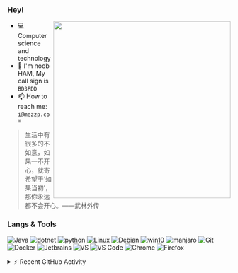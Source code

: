 ### Hey!

<a href="https://github.com/izzp">
  <img align="right" src="https://github-readme-stats.vercel.app/api?username=izzp&show_icons=true&hide_border=true&icon_color=586069&title_color=a0a9af" width="400px" />
</a>

- 💻 Computer science and technology
- 📡 I'm noob HAM, My call sign is `BD3PDD`
- 📫 How to reach me: `i@mezzp.com`

> 生活中有很多的不如意，如果一不开心，就寄希望于‘如果当初’，那你永远都不会开心。——武林外传
### Langs & Tools

<!-- <a href="https://github.com/MisakaTAT">
  <img align="right" src="https://github-readme-stats.vercel.app/api/top-langs/?username=izzp&layout=compact&hide_border=true&icon_color=586069&title_color=a0a9af" width="400px" />
</a> -->

![Java](https://img.shields.io/badge/-Java-%23007396?style=flat-square&logo=java&logoColor=ffffff)
![dotnet](https://img.shields.io/badge/-.net-512bd4?style=flat-square&logo=dotnet&logoColor=ffffff)
![python](https://img.shields.io/badge/-Python-1D415E?style=flat-square&logo=Python&labelColor=3772A2&logoColor=FFDA4C)
![Linux](https://img.shields.io/badge/-Linux-%23FCC624?style=flat-square&logo=linux&logoColor=%23ffffff)
![Debian](https://img.shields.io/badge/-Debian-A81D33?style=flat-square&logo=debian&logoColor=ffffff)
![win10](https://img.shields.io/badge/Windows-10-2376bc?style=flat-square&logo=windows&logoColor=ffffff)
![manjaro](https://img.shields.io/badge/manjaro-%35BF5C?style=flat-square&logo=manjaro&logoColor=ffffff)
![Git](https://img.shields.io/badge/-Git-%23F05032?style=flat-square&logo=git&logoColor=%23ffffff)
![Docker](https://img.shields.io/badge/-Docker-%232496ED?style=flat-square&logo=docker&logoColor=ffffff)
![Jetbrains](https://img.shields.io/badge/Jetbrains-000000?style=flat-square&logo=jetbrains&logoColor=ffffff)
![VS](https://img.shields.io/badge/-VisualStudio-5C2D91?style=flat-square&logo=Visual-Studio&logoColor=%23ffffff)
![VS Code](https://img.shields.io/badge/-VSCode-%23007ACC?style=flat-square&logo=visual-studio-code&logoColor=%23ffffff)
![Chrome](https://img.shields.io/badge/-Chrome-%234285F4?style=flat-square&logo=google-chrome&logoColor=%23ffffff)
![Firefox](https://img.shields.io/badge/-Firefox-FF7139?style=flat-square&logo=firefoxbrowser&logoColor=%23ffffff)

<details>
  <summary>⚡ Recent GitHub Activity</summary>
  <br/>
<a href="https://github.com/ashutosh00710/github-readme-activity-graph"><img alt="rzashakeri's Activity Graph" src="https://activity-graph.herokuapp.com/graph/?username=izzp&bg_color=fff&color=000&line=00E676&point=000&hide_border=true" /></a>
</details>


<!--
**izzp/izzp** is a ✨ _special_ ✨ repository because its `README.md` (this file) appears on your GitHub profile.

Here are some ideas to get you started:

- 🔭 I’m currently working on ...
- 🌱 I’m currently learning ...
- 👯 I’m looking to collaborate on ...
- 🤔 I’m looking for help with ...
- 💬 Ask me about ...
- 📫 How to reach me: ...
- 😄 Pronouns: ...
- ⚡ Fun fact: ...
-->
